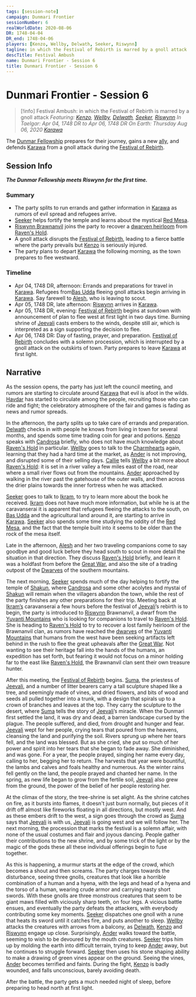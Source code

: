 ```yaml
---
tags: [session-note]
campaign: Dunmari Frontier
sessionNumber: 6
realWorldDate: 2020-08-06
DR: 1748-04-04
DR_end: 1748-04-06
players: [Kenzo, Wellby, Delwath, Seeker, Riswynn]
tagline: in which the Festival of Rebirth is marred by a gnoll attack
descTitle: Festival Ambush
name: Dunmari Frontier - Session 6
title: Dunmari Frontier - Session 6
---
```

# Dunmari Frontier - Session 6

>[!info] Festival Ambush: in which the Festival of Rebirth is marred by a gnoll attack
> *Featuring: [Kenzo](<../../../people/pcs/dunmar-fellowship/kenzo.md>), [Wellby](<../../../people/pcs/dunmar-fellowship/wellby.md>), [Delwath](<../../../people/pcs/dunmar-fellowship/delwath.md>), [Seeker](<../../../people/pcs/dunmar-fellowship/seeker.md>), [Riswynn](<../../../people/pcs/dunmar-fellowship/riswynn.md>)*
> *In Taelgar: Apr 04, 1748 DR to Apr 06, 1748 DR*
> *On Earth: Thursday Aug 06, 2020*
> *[Karawa](<../../../gazetteer/greater-dunmar/realms/dunmar/eastern-dunmar/karawa.md>)*

The [Dunmar Fellowship](<../../../people/pcs/dunmar-fellowship/dunmar-fellowship.md>) prepares for their journey, gains a new [ally](<../../../people/pcs/dunmar-fellowship/riswynn.md>), and defends [Karawa](<../../../gazetteer/greater-dunmar/realms/dunmar/eastern-dunmar/karawa.md>) from a gnoll attack during the [Festival of Rebirth](<../../../gods-and-religions/holidays-and-festivals/dunmari-festivals/festival-of-rebirth.md>).
## Session Info

***The Dunmar Fellowship meets Riswynn for the first time.***
### Summary
- The party splits to run errands and gather information in [Karawa](<../../../gazetteer/greater-dunmar/realms/dunmar/eastern-dunmar/karawa.md>) as rumors of evil spread and refugees arrive.
- [Seeker](<../../../people/pcs/dunmar-fellowship/seeker.md>) helps fortify the temple and learns about the mystical [Red Mesa](<../../../gazetteer/greater-dunmar/realms/dunmar/eastern-dunmar/red-mesa.md>).
- [Riswynn Brawnanvil](<../../../people/pcs/dunmar-fellowship/riswynn.md>) joins the party to recover a [dwarven heirloom](<../treasure/shield-of-the-brawnanvil-clan.md>) from [Raven's Hold](<../../../gazetteer/greater-dunmar/dunmari-basin/raven-s-hold.md>).
- A gnoll attack disrupts the [Festival of Rebirth](<../../../gods-and-religions/holidays-and-festivals/dunmari-festivals/festival-of-rebirth.md>), leading to a fierce battle where the party prevails but [Kenzo](<../../../people/pcs/dunmar-fellowship/kenzo.md>) is seriously injured.
- The party plans to depart [Karawa](<../../../gazetteer/greater-dunmar/realms/dunmar/eastern-dunmar/karawa.md>) the following morning, as the town prepares to flee westward.
### Timeline
- Apr 04, 1748 DR, afternoon: Errands and preparations for travel in [Karawa](<../../../gazetteer/greater-dunmar/realms/dunmar/eastern-dunmar/karawa.md>). Refugees from[Bas Udda](<../../../gazetteer/greater-dunmar/realms/dunmar/eastern-dunmar/bas-udda.md>) fleeing gnoll attacks begin arriving in [Karawa](<../../../gazetteer/greater-dunmar/realms/dunmar/eastern-dunmar/karawa.md>). Say farewell to [Alesh](<../../../people/dunmari/alesh.md>), who is leaving to scout.
- Apr 05, 1748 DR, late afternoon: [Riswynn](<../../../people/pcs/dunmar-fellowship/riswynn.md>) arrives in [Karawa](<../../../gazetteer/greater-dunmar/realms/dunmar/eastern-dunmar/karawa.md>).
- Apr 05, 1748 DR, evening: [Festival of Rebirth](<../../../gods-and-religions/holidays-and-festivals/dunmari-festivals/festival-of-rebirth.md>) begins at sundown with announcement of plan to flee west at first light in two days time.  Burning shrine of [Jeevali](<../../../gods-and-religions/gods/incorporeal-gods/dunmari-pantheon/jeevali.md>) casts embers to the winds, despite still air, which is interpreted as a sign supporting the decision to flee.
- Apr 06, 1748 DR: Day of fasting, prayer, and preparation. [Festival of Rebirth](<../../../gods-and-religions/holidays-and-festivals/dunmari-festivals/festival-of-rebirth.md>) concludes with a solemn procession, which is interrupted by a gnoll attack on the outskirts of town. Party prepares to leave [Karawa](<../../../gazetteer/greater-dunmar/realms/dunmar/eastern-dunmar/karawa.md>) at first light.

## Narrative
As the session opens, the party has just left the council meeting, and rumors are starting to circulate around [Karawa](<../../../gazetteer/greater-dunmar/realms/dunmar/eastern-dunmar/karawa.md>) that evil is afoot in the wilds. [Havdar](<../../../people/dunmari/havdar.md>) has started to circulate among the people, recruiting those who can ride and fight; the celebratory atmosphere of the fair and games is fading as news and rumor spreads. 

In the afternoon, the party splits up to take care of errands and preparation. [Delwath](<../../../people/pcs/dunmar-fellowship/delwath.md>) checks in with people he knows from living in town for several months, and spends some time trading coin for gear and potions. [Kenzo](<../../../people/pcs/dunmar-fellowship/kenzo.md>) speaks with [Candrosa](<../../../people/dunmari/candrosa.md>) briefly, who does not have much knowledge about [Raven's Hold](<../../../gazetteer/greater-dunmar/dunmari-basin/raven-s-hold.md>) in particular. [Wellby](<../../../people/pcs/dunmar-fellowship/wellby.md>) goes to talk to the [Charmhearts](<../../../groups/halfling-families/charmhearts.md>) again, learning that they had a hard time at the market, as [Ander](<../../../people/pcs/mawar-confederacy/ander.md>) is not improving, and disrupted some of their selling days. [Callie](<../../../people/halflings/callie-charmheart.md>) tells [Wellby](<../../../people/pcs/dunmar-fellowship/wellby.md>) a bit more about [Raven's Hold](<../../../gazetteer/greater-dunmar/dunmari-basin/raven-s-hold.md>): it is set in a river valley a few miles east of the road, near where a small river flows out from the mountains. [Ander](<../../../people/halflings/ander-charmheart.md>) approached by walking in the river past the gatehouse of the outer walls, and then across the drier plains towards the inner fortress when he was attacked. 

[Seeker](<../../../people/pcs/dunmar-fellowship/seeker.md>) goes to talk to [Ikram](<../../../people/dunmari/ikram.md>), to try to learn more about the book he received. [Ikram](<../../../people/dunmari/ikram.md>) does not have much more information, but while he is at the caravanserai it is apparent that refugees fleeing the attacks to the south, on [Bas Udda](<../../../gazetteer/greater-dunmar/realms/dunmar/eastern-dunmar/bas-udda.md>) and the agricultural land around it, are starting to arrive in [Karawa](<../../../gazetteer/greater-dunmar/realms/dunmar/eastern-dunmar/karawa.md>). [Seeker](<../../../people/pcs/dunmar-fellowship/seeker.md>) also spends some time studying the oddity of the [Red Mesa](<../../../gazetteer/greater-dunmar/realms/dunmar/eastern-dunmar/red-mesa.md>), and the fact that the temple built into it seems to be older than the rock of the mesa itself. 

Late in the afternoon, [Alesh](<../../../people/dunmari/alesh.md>) and her two traveling companions come to say goodbye and good luck before they head south to scout in more detail the situation in that direction. They discuss [Raven's Hold](<../../../gazetteer/greater-dunmar/dunmari-basin/raven-s-hold.md>) briefly, and learn it was a holdfast from before the [Great War](<../../../events/1500s/great-war.md>), and also the site of a trading outpost of the [Dwarves](<../../../species/dwarves.md>) of the southern mountains. 

The next morning, [Seeker](<../../../people/pcs/dunmar-fellowship/seeker.md>) spends much of the day helping to fortify the temple of [Shakun](<../../../gods-and-religions/gods/incorporeal-gods/dunmari-pantheon/shakun.md>), where [Candrosa](<../../../people/dunmari/candrosa.md>) and some other acolytes and mystai of [Shakun](<../../../gods-and-religions/gods/incorporeal-gods/dunmari-pantheon/shakun.md>) will remain when the villagers abandon the town, while the rest of the party finishes any other preparations for their trip. Meeting back at [Ikram’s](<../../../gazetteer/greater-dunmar/realms/dunmar/eastern-dunmar/ikrams.md>) caravanserai a few hours before the festival of [Jeevali](<../../../gods-and-religions/gods/incorporeal-gods/dunmari-pantheon/jeevali.md>)’s rebirth is to begin, the party is introduced to [Riswynn](<../../../people/pcs/dunmar-fellowship/riswynn.md>) Brawnanvil, a dwarf from the [Yuvanti Mountains](<../../../gazetteer/greater-dunmar/yuvanti-mountains.md>) who is looking for companions to travel to [Raven's Hold](<../../../gazetteer/greater-dunmar/dunmari-basin/raven-s-hold.md>). She is heading to [Raven's Hold](<../../../gazetteer/greater-dunmar/dunmari-basin/raven-s-hold.md>) to try to recover a lost family heirloom of the Brawnanvil clan, as rumors have reached the [dwarves](<../../../species/dwarves.md>) of the [Yuvanti Mountains](<../../../gazetteer/greater-dunmar/yuvanti-mountains.md>) that humans from the west have been seeking artifacts left behind in the rush to flee the great upheavals after the [Great War](<../../../events/1500s/great-war.md>). Not wanting to see their heritage fall into the hands of the humans, an expedition has set forth, but fearing it would not focus on a minor holding far to the east like [Raven's Hold](<../../../gazetteer/greater-dunmar/dunmari-basin/raven-s-hold.md>), the Brawnanvil clan sent their own treasure hunter. 

After this meeting, the [Festival of Rebirth](<../../../gods-and-religions/holidays-and-festivals/dunmari-festivals/festival-of-rebirth.md>) begins. [Suma](<../../../people/dunmari/suma.md>), the priestess of [Jeevali](<../../../gods-and-religions/gods/incorporeal-gods/dunmari-pantheon/jeevali.md>), and a number of litter bearers carry a tall sculpture shaped like a tree, and seemingly made of vines, and dried flowers, and bits of wood and seeds all pulled together into a trunk, with a design that spirals up to a crown of branches and leaves at the top. They carry the sculpture to the desert, where [Suma](<../../../people/dunmari/suma.md>) tells the story of [Jeevali](<../../../gods-and-religions/gods/incorporeal-gods/dunmari-pantheon/jeevali.md>)’s miracle. When the Dunmari first settled the land, it was dry and dead, a barren landscape cursed by the plague. The people suffered, and died, from drought and hunger and fear. [Jeevali](<../../../gods-and-religions/gods/incorporeal-gods/dunmari-pantheon/jeevali.md>) wept for her people, crying tears that poured from the heavens, cleansing the land and purifying the soil. Rivers sprung up where her tears fell, and the land was blessed. But as she cried, she put so much of her power and spirit into her tears that she began to fade away. She diminished, and was gone. For a year, the people prayed, singing her name every day, calling to her, begging her to return. The harvests that year were bountiful, the lambs and calves and foals healthy and numerous. As the winter rains fell gently on the land, the people prayed and chanted her name. In the spring, as new life began to grow from the fertile soil, [Jeevali](<../../../gods-and-religions/gods/incorporeal-gods/dunmari-pantheon/jeevali.md>) also grew from the ground, the power of the belief of her people restoring her.

At the climax of the story, the tree-shrine is set alight. As the shrine catches on fire, as it bursts into flames, it doesn't just burn normally, but pieces of it drift off almost like fireworks floating in all directions, but mostly west. And as these embers drift to the west, a sign goes through the crowd as [Suma](<../../../people/dunmari/suma.md>) says that [Jeevali](<../../../gods-and-religions/gods/incorporeal-gods/dunmari-pantheon/jeevali.md>) is with us, [Jeevali](<../../../gods-and-religions/gods/incorporeal-gods/dunmari-pantheon/jeevali.md>) is going west and we will follow her. The next morning, the procession that marks the festival is a solemn affair, with none of the usual costumes and flair and joyous dancing. People gather their contributions to the new shrine, and by some trick of the light or by the magic of the gods these all these individual offerings begin to fuse together. 

As this is happening, a murmur starts at the edge of the crowd, which becomes a shout and then screams. The party charges towards the disturbance, seeing three gnolls, creatures that look like a horrible combination of a human and a hyena, with the legs and head of a hyena and the torso of a human, wearing crude armor and carrying nasty short swords. With these gnolls are three monstrous creatures that seem to be giant maws filled with viciously sharp teeth, on four legs. A vicious battle ensues, and eventually the party defeats the attackers, with everybody contributing some key moments. [Seeker](<../../../people/pcs/dunmar-fellowship/seeker.md>) dispatches one gnoll with a rune that heats its sword until it catches fire, and puts another to sleep. [Wellby](<../../../people/pcs/dunmar-fellowship/wellby.md>) attacks the creatures with arrows from a balcony, as [Delwath](<../../../people/pcs/dunmar-fellowship/delwath.md>), [Kenzo](<../../../people/pcs/dunmar-fellowship/kenzo.md>) and [Riswynn](<../../../people/pcs/dunmar-fellowship/riswynn.md>) engage up close. Surprisingly, [Ander](<../../../people/halflings/ander-charmheart.md>) walks toward the battle, seeming to wish to be devoured by the mouth creatures. [Seeker](<../../../people/pcs/dunmar-fellowship/seeker.md>) trips him up by molding the earth into difficult terrain, trying to keep [Ander](<../../../people/halflings/ander-charmheart.md>) away, but he continues to struggle forward. [Seeker](<../../../people/pcs/dunmar-fellowship/seeker.md>) then uses his stone shaping ability to make a drawing of green vines appear on the ground. Seeing the vines, [Ander](<../../../people/pcs/mawar-confederacy/ander.md>) becomes terrified and faints. During the fight, [Kenzo](<../../../people/pcs/dunmar-fellowship/kenzo.md>) is badly wounded, and falls unconscious, barely avoiding death. 

After the battle, the party gets a much needed night of sleep, before preparing to head north at first light. 
